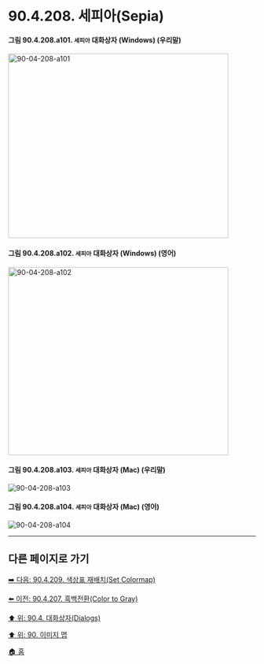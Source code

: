 # 90.4.208. 세피아(Sepia)

<a id="90-04-208-a101"></a>

#### 그림 90.4.208.a101. `세피아` 대화상자 (Windows) (우리말)
<img width="448" height="375" alt="90-04-208-a101" src="https://github.com/user-attachments/assets/252ed493-b46d-4d8a-89bc-1dd43ccf79e5" />

<a id="90-04-208-a102"></a>

#### 그림 90.4.208.a102. `세피아` 대화상자 (Windows) (영어)
<img width="448" height="382" alt="90-04-208-a102" src="https://github.com/user-attachments/assets/04c536d2-de59-435e-8b00-1f3dc53d9c31" />

<a id="90-04-208-a103"></a>

#### 그림 90.4.208.a103. `세피아` 대화상자 (Mac) (우리말)
<img width="" height="" alt="90-04-208-a103" src="" />

<a id="90-04-208-a104"></a>

#### 그림 90.4.208.a104. `세피아` 대화상자 (Mac) (영어)
<img width="" height="" alt="90-04-208-a104" src="" />

***

## 다른 페이지로 가기

[➡️ 다음: 90.4.209. 색상표 재배치(Set Colormap)](./90-04-0209-set_colormap.md)

[⬅️ 이전: 90.4.207. 흑백전환(Color to Gray)](./90-04-0207-color_to_gray.md)

[⬆️ 위: 90.4. 대화상자(Dialogs)](./90-04-0000-dialogs.md)

[⬆️ 위: 90. 이미지 맵](./90-00-image-map.md)

[🏠 홈](./00-home.md)